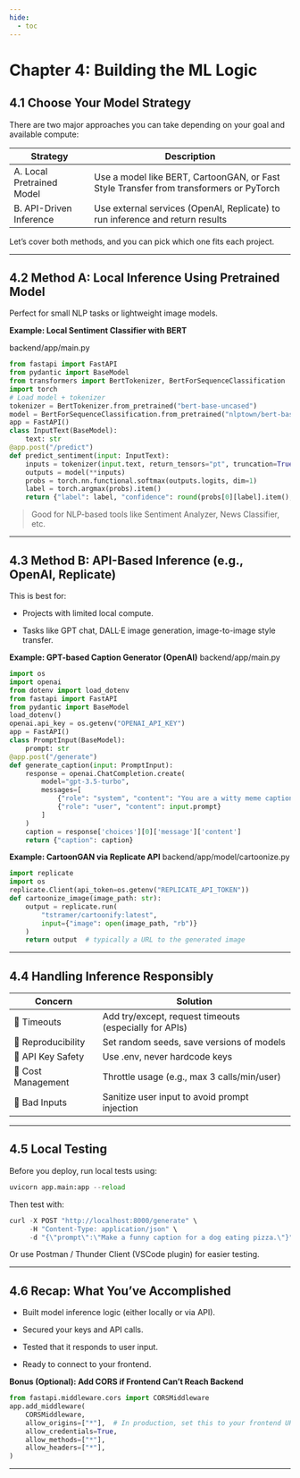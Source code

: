 ```yaml
---
hide:
  - toc
---
```


# Chapter 4: Building the ML Logic

## 4.1 Choose Your Model Strategy

There are two major approaches you can take depending on your goal and available compute:

|Strategy	                |Description                                                                                |
|---------------------------|-------------------------------------------------------------------------------------------|
|A. Local Pretrained Model	|Use a model like BERT, CartoonGAN, or Fast Style Transfer from transformers or PyTorch     |
|B. API-Driven Inference	|Use external services (OpenAI, Replicate) to run inference and return results              |

Let’s cover both methods, and you can pick which one fits each project.

---

## 4.2 Method A: Local Inference Using Pretrained Model

Perfect for small NLP tasks or lightweight image models.

**Example: Local Sentiment Classifier with BERT**

backend/app/main.py

```python
from fastapi import FastAPI
from pydantic import BaseModel
from transformers import BertTokenizer, BertForSequenceClassification
import torch
# Load model + tokenizer
tokenizer = BertTokenizer.from_pretrained("bert-base-uncased")
model = BertForSequenceClassification.from_pretrained("nlptown/bert-base-multilingual-uncased-sentiment")
app = FastAPI()
class InputText(BaseModel):
    text: str
@app.post("/predict")
def predict_sentiment(input: InputText):
    inputs = tokenizer(input.text, return_tensors="pt", truncation=True, padding=True)
    outputs = model(**inputs)
    probs = torch.nn.functional.softmax(outputs.logits, dim=1)
    label = torch.argmax(probs).item()
    return {"label": label, "confidence": round(probs[0][label].item(), 4)}
```

> Good for NLP-based tools like Sentiment Analyzer, News Classifier, etc.

---

## 4.3 Method B: API-Based Inference (e.g., OpenAI, Replicate)

This is best for:

- Projects with limited local compute.

- Tasks like GPT chat, DALL·E image generation, image-to-image style transfer.

**Example: GPT-based Caption Generator (OpenAI)**
backend/app/main.py
```python
import os
import openai
from dotenv import load_dotenv
from fastapi import FastAPI
from pydantic import BaseModel
load_dotenv()
openai.api_key = os.getenv("OPENAI_API_KEY")
app = FastAPI()
class PromptInput(BaseModel):
    prompt: str
@app.post("/generate")
def generate_caption(input: PromptInput):
    response = openai.ChatCompletion.create(
        model="gpt-3.5-turbo",
        messages=[
            {"role": "system", "content": "You are a witty meme caption generator."},
            {"role": "user", "content": input.prompt}
        ]
    )
    caption = response['choices'][0]['message']['content']
    return {"caption": caption}
```

**Example: CartoonGAN via Replicate API**
backend/app/model/cartoonize.py

```python
import replicate
import os
replicate.Client(api_token=os.getenv("REPLICATE_API_TOKEN"))
def cartoonize_image(image_path: str):
    output = replicate.run(
        "tstramer/cartoonify:latest",
        input={"image": open(image_path, "rb")}
    )
    return output  # typically a URL to the generated image
```

---

## 4.4 Handling Inference Responsibly

|Concern	             |Solution                                                  |
|------------------------|----------------------------------------------------------|
|🛑 Timeouts	        |Add try/except, request timeouts (especially for APIs)     |
|🧬 Reproducibility	    |Set random seeds, save versions of models                  |
|🔐 API Key Safety	    |Use .env, never hardcode keys                              |
|💸 Cost Management	    |Throttle usage (e.g., max 3 calls/min/user)                |
|🚫 Bad Inputs	        |Sanitize user input to avoid prompt injection              |

---

## 4.5 Local Testing

Before you deploy, run local tests using:

```python
uvicorn app.main:app --reload
```

Then test with:

```python
curl -X POST "http://localhost:8000/generate" \
     -H "Content-Type: application/json" \
     -d "{\"prompt\":\"Make a funny caption for a dog eating pizza.\"}"
```

Or use Postman / Thunder Client (VSCode plugin) for easier testing.

---

## 4.6 Recap: What You’ve Accomplished

- Built model inference logic (either locally or via API).

- Secured your keys and API calls.

- Tested that it responds to user input.

- Ready to connect to your frontend.

**Bonus (Optional): Add CORS if Frontend Can’t Reach Backend**
```python
from fastapi.middleware.cors import CORSMiddleware
app.add_middleware(
    CORSMiddleware,
    allow_origins=["*"],  # In production, set this to your frontend URL
    allow_credentials=True,
    allow_methods=["*"],
    allow_headers=["*"],
)
```

---

